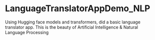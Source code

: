 # LanguageTranslatorAppDemo_NLP
Using Hugging face models and transformers, did a basic language translator app. This is the beauty of Artificial Intelligence &amp; Natural Language Processing 
